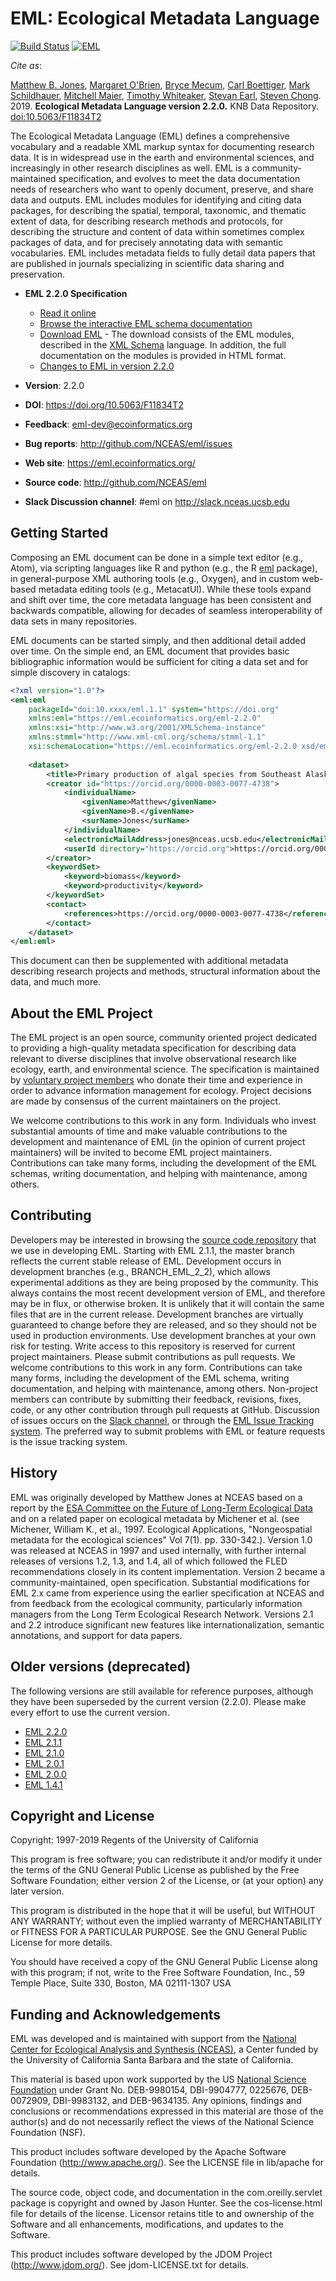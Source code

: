 # EML: Ecological Metadata Language

[![Build Status](https://travis-ci.org/NCEAS/eml.svg?branch=BRANCH_EML_2_2)](https://travis-ci.org/NCEAS/eml)
[![EML](https://img.shields.io/badge/eml-2.2.0-blue.svg?style=plastic)](http://github.com/NCEAS/eml)

*Cite as*:

[Matthew B. Jones](https://orcid.org/0000-0003-0077-4738),  [Margaret O'Brien](https://orcid.org/0000-0002-1693-8322), [Bryce Mecum](https://orcid.org/0000-0002-0381-3766), [Carl Boettiger](https://orcid.org/0000-0002-1642-628X), [Mark Schildhauer](https://orcid.org/0000-0003-0632-7576), [Mitchell Maier](https://orcid.org/0000-0001-6955-0535), [Timothy Whiteaker](https://orcid.org/0000-0002-1940-4158), [Stevan Earl](https://orcid.org/0000-0002-4465-452X), [Steven Chong](https://orcid.org/0000-0003-1264-1166). 2019. **Ecological Metadata Language version 2.2.0.** KNB Data Repository. [doi:10.5063/F11834T2](https://doi.org/10.5063/F11834T2)

The Ecological Metadata Language (EML) defines a comprehensive vocabulary and a readable XML markup syntax for documenting research data.  It is in widespread use in the earth and environmental sciences, and increasingly in other research disciplines as well.  EML is a community-maintained specification, and evolves to meet the data documentation needs of researchers who want to openly document, preserve, and share data and outputs.  EML includes modules for identifying and citing data packages, for describing the spatial, temporal, taxonomic, and thematic extent of data, for describing research methods and protocols, for describing the structure and content of data within sometimes complex packages of data, and for precisely annotating data with semantic vocabularies. EML includes metadata fields to fully detail data papers that are published in journals specializing in scientific data sharing and preservation.

- **EML 2.2.0 Specification**
    - [Read it online](https://eml.ecoinformatics.org/)
    - [Browse the interactive EML schema documentation](https://eml.ecoinformatics.org/schema)
    - [Download EML](http://knb.ecoinformatics.org/software/dist/eml-2.2.0.tar.gz) - The download consists of the
      EML modules, described in the [XML Schema](http://www.w3.org/XML/Schema) language.
      In addition, the full documentation on the modules is provided in HTML format.
    - [Changes to EML in version 2.2.0](https://eml.ecoinformatics.org/whats-new-in-eml-2-2-0.html)

- **Version**: 2.2.0
- **DOI**: https://doi.org/10.5063/F11834T2 
- **Feedback**: [eml-dev@ecoinformatics.org](mailto:eml-dev@ecoinformatics.org)
- **Bug reports**: http://github.com/NCEAS/eml/issues
- **Web site**: https://eml.ecoinformatics.org/
- **Source code**: http://github.com/NCEAS/eml
- **Slack Discussion channel**: #eml on http://slack.nceas.ucsb.edu

## Getting Started

Composing an EML document can be done in a simple text editor (e.g., Atom), 
via scripting languages like R and python (e.g., the R [eml](https://github.com/ropensci/eml) package), 
in general-purpose XML authoring tools (e.g., Oxygen), and in custom web-based metadata editing tools 
(e.g., MetacatUI). While these tools expand and shift over time, the core metadata language
has been consistent and backwards compatible, allowing for decades of seamless
interoperability of data sets in many repositories.

EML documents can be started simply, and then additional detail added over time.
On the simple end, an EML document that provides basic bibliographic information
would be sufficient for citing a data set and for simple discovery in catalogs:

```xml
<?xml version="1.0"?>
<eml:eml
    packageId="doi:10.xxxx/eml.1.1" system="https://doi.org"
    xmlns:eml="https://eml.ecoinformatics.org/eml-2.2.0"
    xmlns:xsi="http://www.w3.org/2001/XMLSchema-instance"
    xmlns:stmml="http://www.xml-cml.org/schema/stmml-1.1"
    xsi:schemaLocation="https://eml.ecoinformatics.org/eml-2.2.0 xsd/eml.xsd">
    
    <dataset>
        <title>Primary production of algal species from Southeast Alaska, 1990-2002</title>
        <creator id="https://orcid.org/0000-0003-0077-4738">
            <individualName>
                <givenName>Matthew</givenName>
                <givenName>B.</givenName>
                <surName>Jones</surName>
            </individualName>
            <electronicMailAddress>jones@nceas.ucsb.edu</electronicMailAddress>
            <userId directory="https://orcid.org">https://orcid.org/0000-0003-0077-4738</userId>
        </creator>
        <keywordSet>
            <keyword>biomass</keyword>
            <keyword>productivity</keyword>
        </keywordSet>
        <contact>
            <references>https://orcid.org/0000-0003-0077-4738</references>
        </contact>
    </dataset>
</eml:eml>
```

This document can then be supplemented with additional metadata describing research
projects and methods, structural information about the data, and much more.

## About the EML Project

The EML project is an open source, community oriented project dedicated to providing a high-quality metadata specification for describing data relevant to diverse disciplines that involve observational research like ecology, earth, and environmental science. The specification is maintained by [voluntary project members](docs/contributors.md) who donate their time and experience in order to advance information management for ecology. Project decisions are made by consensus of the current maintainers on the project.

We welcome contributions to this work in any form. Individuals who invest substantial amounts of time and make valuable contributions to the development and maintenance of EML (in the opinion of current project maintainers) will be invited to become EML project maintainers. Contributions can take many forms, including the development of the EML schemas, writing documentation, and helping with maintenance, among others.

## Contributing

Developers may be interested in browsing the [source code repository](https://github.com/NCEAS/eml/) that we use in developing EML. Starting with EML 2.1.1, the master branch reflects the current stable release of EML. Development occurs in development branches (e.g., BRANCH_EML_2_2), which allows experimental additions as they are being proposed by the community.  This always contains the most recent development version of EML, and therefore may be in flux, or otherwise broken. It is unlikely that it will contain the same files that are in the current release. Development branches are virtually guaranteed to change before they are released, and so they should not be used in production environments. Use development branches at your own risk for testing.  Write access to this repository is reserved for current project maintainers. Please submit contributions as pull requests. We welcome contributions to this work in any form.  Contributions can take many forms, including the development of the EML schema, writing documentation, and helping with maintenance, among others. Non-project members can contribute by submitting their feedback, revisions, fixes, code, or any other contribution through pull requests at GitHub. Discussion of issues occurs on the [Slack channel](https://slack.nceas.ucsb.edu), or through the [EML Issue Tracking system](http://github.com/NCEAS/eml/issues). The preferred way to submit problems with EML or feature requests is the issue tracking system.

## History

EML was originally developed by Matthew Jones at NCEAS based on a report by the [ESA Committee on the Future of Long-Term Ecological Data](https://web.archive.org/web/20040213204322/http://esa.sdsc.edu/FLED/FLED.html) and on a related paper on ecological metadata by Michener et al. (see Michener, William K., et al., 1997. Ecological Applications, "Nongeospatial metadata for the ecological sciences" Vol 7(1). pp. 330-342.).  Version 1.0 was released at NCEAS in 1997 and used internally, with further internal releases of versions 1.2, 1.3, and 1.4, all of which followed the FLED recommendations closely in its content implementation. Version 2 became a community-maintained, open specification. Substantial modifications for EML 2.x came from experience using the earlier specification at NCEAS and from feedback from the ecological community, particularly information managers from the Long Term Ecological Research Network. Versions 2.1 and 2.2 introduce significant new features like internationalization, semantic annotations, and support for data papers.

## Older versions (deprecated)

The following versions are still available for reference purposes, although they have been superseded by the current version (2.2.0).  Please make every effort to use the current version.

- [EML 2.2.0](http://knb.ecoinformatics.org/software/dist/eml-2.2.0.tar.gz)
- [EML 2.1.1](http://knb.ecoinformatics.org/software/dist/eml-2.1.1.tar.gz)
- [EML 2.1.0](http://knb.ecoinformatics.org/software/dist/eml-2.1.0.tar.gz)
- [EML 2.0.1](http://knb.ecoinformatics.org/software/dist/eml-2.0.1.tar.gz)
- [EML 2.0.0](http://knb.ecoinformatics.org/software/dist/eml-2.0.0.tar.gz)
- [EML 1.4.1](http://knb.ecoinformatics.org/software/dist/eml-1.4.1.tar.gz)

## Copyright and License
Copyright: 1997-2019 Regents of the University of California

This program is free software; you can redistribute it and/or modify
it under the terms of the GNU General Public License as published by
the Free Software Foundation; either version 2 of the License, or
(at your option) any later version.

This program is distributed in the hope that it will be useful,
but WITHOUT ANY WARRANTY; without even the implied warranty of
MERCHANTABILITY or FITNESS FOR A PARTICULAR PURPOSE.  See the
GNU General Public License for more details.

You should have received a copy of the GNU General Public License
along with this program; if not, write to the Free Software
Foundation, Inc., 59 Temple Place, Suite 330, Boston, MA  02111-1307  USA


## Funding and Acknowledgements

EML was developed and is maintained with support from the [National Center for 
Ecological Analysis and Synthesis (NCEAS)](https://www.nceas.ucsb.edu/), a Center
funded by the University of California Santa Barbara and the state of California. 

This material is based upon work supported by the US [National Science Foundation](https://nsf.gov)
under Grant No. DEB-9980154, DBI-9904777, 0225676, DEB-0072909, DBI-9983132,
and DEB-9634135.  Any opinions, findings and conclusions or recommendations
expressed in this material are those of the author(s) and do not necessarily
reflect the views of the National Science Foundation (NSF).

This product includes software developed by the Apache Software
Foundation (http://www.apache.org/). See the LICENSE file in lib/apache
for details.

The source code, object code, and documentation in the com.oreilly.servlet
package is copyright and owned by Jason Hunter. See the cos-license.html file
for details of the license.  Licensor retains title to and ownership of the
Software and all enhancements, modifications, and updates to the Software.

This product includes software developed by the JDOM Project
(http://www.jdom.org/). See jdom-LICENSE.txt for details.
